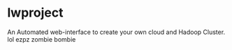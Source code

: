# lwproject
An Automated web-interface to create your own cloud and Hadoop Cluster.
lol ezpz
zombie bombie
